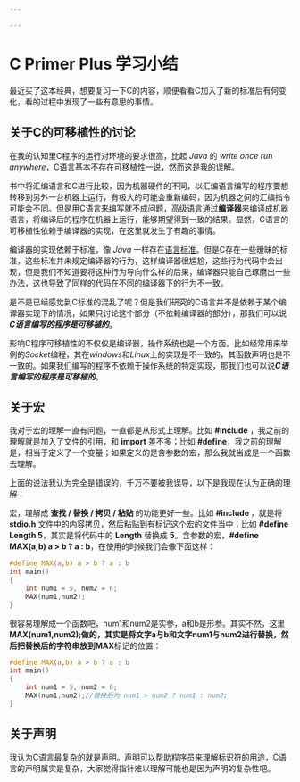 ```yaml
---

---
```


# C Primer Plus 学习小结

最近买了这本经典，想要复习一下C的内容，顺便看看C加入了新的标准后有何变化，看的过程中发现了一些有意思的事情。

## 关于C的可移植性的讨论

在我的认知里C程序的运行对环境的要求很高，比起 *Java* 的 *write once run anywhere*，C语言基本不存在可移植性一说，然而这是我的误解。

书中将汇编语言和C进行比较，因为机器硬件的不同，以汇编语言编写的程序要想转移到另外一台机器上运行，有极大的可能会重新编码，因为机器之间的汇编指令可能会不同。但是用C语言来编写就不成问题，高级语言通过**编译器**来编译成机器语言，将编译后的程序在机器上运行，能够期望得到一致的结果。显然，C语言的可移植性依赖于编译器的实现，在这里就发生了有趣的事情。

编译器的实现依赖于标准，像 *Java* 一样存在[语言标准](https://docs.oracle.com/javase/8/)。但是C存在一些暧昧的标准，这些标准并未规定编译器的行为，这样编译器很尴尬，这些行为代码中会出现，但是我们不知道要将这种行为导向什么样的后果，编译器只能自己琢磨出一些办法，这也导致了同样的代码在不同的编译器下的行为不一致。

是不是已经感觉到C标准的混乱了呢？但是我们研究的C语言并不是依赖于某个编译器实现下的情况，如果只讨论这个部分（不依赖编译器的部分），那我们可以说***C语言编写的程序是可移植的***。

影响C程序可移植性的不仅仅是编译器，操作系统也是一个方面。比如经常用来举例的*Socket*编程，其在*windows*和*Linux*上的实现是不一致的，其函数声明也是不一致的。如果我们编写的程序不依赖于操作系统的特定实现，那我们也可以说***C语言编写的程序是可移植的***。

## 关于宏

我对于宏的理解一直有问题，一直都是从形式上理解。比如 **#include** ，我之前的理解就是加入了文件的引用，和 **import** 差不多；比如 **#define**，我之前的理解是，相当于定义了一个变量；如果定义的是含参数的宏，那么我就当成是一个函数去理解。

上面的说法我认为完全是错误的，千万不要被我误导，以下是我现在认为正确的理解：

宏，理解成 **查找 / 替换 / 拷贝 / 粘贴** 的功能更好一些。比如 **#include  <stdio>** ，就是将 **stdio.h** 文件中的内容拷贝，然后粘贴到有标记这个宏的文件当中；比如 **#define Length 5**，其实是将代码中的 **Length** 替换成 **5**。含参数的宏，**#define MAX(a,b) a > b ? a : b**，在使用的时候我们会像下面这样：

```c
#define MAX(a,b) a > b ? a : b
int main()
{
    int num1 = 5, num2 = 6;
    MAX(num1,num2);
}
```

很容易理解成一个函数吧，num1和num2是实参，a和b是形参。其实不然，这里**MAX(num1,num2);**做的，其实是将文字a与b和文字num1与num2进行替换，然后把替换后的字符串放到**MAX**标记的位置：

```c
#define MAX(a,b) a > b ? a : b
int main()
{
    int num1 = 5, num2 = 6;
    MAX(num1,num2);//替换后为 num1 > num2 ? num1 : num2;
}
```

## 关于声明

我认为C语言最复杂的就是声明。声明可以帮助程序员来理解标识符的用途，C语言的声明属实是复杂，大家觉得指针难以理解可能也是因为声明的复杂性吧。

